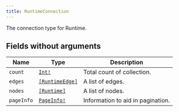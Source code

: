 ```yaml
---
title: RuntimeConnection
---
```


The connection type for Runtime.

## Fields without arguments

| Name | Type | Description |
|------|------|-------------|
| `count` | [`Int!`](../scalar/int.md) | Total count of collection. |
| `edges` | [`[RuntimeEdge]`](../object/runtimeedge.md) | A list of edges. |
| `nodes` | [`[Runtime]`](../object/runtime.md) | A list of nodes. |
| `pageInfo` | [`PageInfo!`](../object/pageinfo.md) | Information to aid in pagination. |

